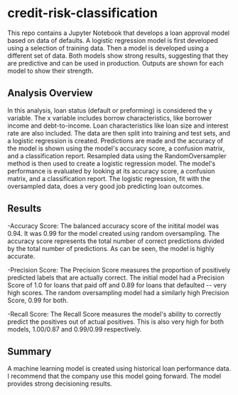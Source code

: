 # credit-risk-classification

This repo contains a Jupyter Notebook that develops a loan approval model based on data of defaults. A logistic regression model is first developed using a selection of training data. Then a model is developed using a different set of data. Both models show strong results, suggesting that they are predictive and can be used in production. Outputs are shown for each model to show their strength.

## Analysis Overview

In this analysis, loan status (default or preforming) is considered the y variable. The x variable includes borrow characteristics, like borrower income and debt-to-income. Loan characteristics like loan size and interest rate are also included. The data are then split into training and test sets, and a logistic regression is created. Predictions are made and the accuracy of the model is shown using the model's accuracy score, a confusion matrix, and a classification report. Resampled data using the RandomOversampler method is then used to create a logistic regression model. The model's performance is evaluated by looking at its accuracy score, a confusion matrix, and a classification report. The logistic regression, fit with the oversampled data, does a very good job predicting loan outcomes.

## Results

-Accuracy Score: The balanced accuracy score of the initital model was 0.94. It was 0.99 for the model created using random oversampling. The accuracy score represents the total number of correct predictions divided by the total number of predictions. As can be seen, the model is highly accurate.

-Precision Score: The Precision Score measures the proportion of positively predicted labels that are actually correct. The initial model had a Precision Score of 1.0 for loans that paid off and 0.89 for loans that defaulted -- very high scores. The random oversampling model had a similarly high Precision Score, 0.99 for both.

-Recall Score: The Recall Score measures the model's ability to correctly predict the positives out of actual positives. This is also very high for both models, 1.00/0.87 and 0.99/0.99 respectively.

## Summary

A machine learning model is created using historical loan performance data. I recommend that the company use this model going forward. The model provides strong decisioning results.
 
